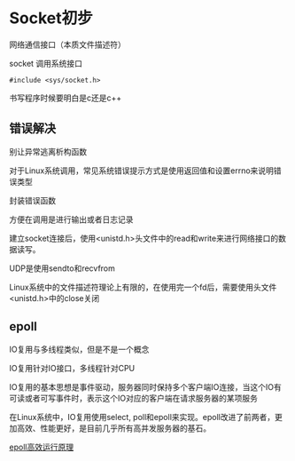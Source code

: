 # Socket初步

网络通信接口（本质文件描述符）

socket 调用系统接口

`#include <sys/socket.h>`

书写程序时候要明白是c还是c++



## 错误解决

别让异常逃离析构函数

对于Linux系统调用，常见系统错误提示方式是使用返回值和设置errno来说明错误类型



封装错误函数

方便在调用是进行输出或者日志记录



建立socket连接后，使用<unistd.h>头文件中的read和write来进行网络接口的数据读写。

UDP是使用sendto和recvfrom 



Linux系统中的文件描述符理论上有限的，在使用完一个fd后，需要使用头文件<unistd.h>中的close关闭



## epoll

IO复用与多线程类似，但是不是一个概念

IO复用针对IO接口，多线程针对CPU



IO复用的基本思想是事件驱动，服务器同时保持多个客户端IO连接，当这个IO有可读或者可写事件时，表示这个IO对应的客户端在请求服务器的某项服务



在Linux系统中，IO复用使用select, poll和epoll来实现。epoll改进了前两者，更加高效、性能更好，是目前几乎所有高并发服务器的基石。



[epoll高效运行原理](./epoll高效运行原理.md)









